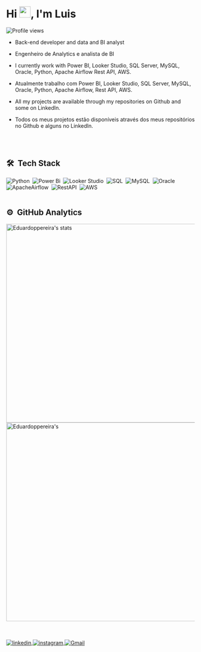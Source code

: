 <h1 align="left">Hi <img src= "https://img.icons8.com/emoji/48/000000/waving-hand-medium-dark-skin-tone.png" width="30px">, I'm Luis

</h1> <p align="left"> <img src="https://komarev.com/ghpvc/?username=eduardopedrosaa&color=yellow" alt="Profile views" /> </p> 

- Back-end developer and data and BI analyst
- Engenheiro de Analytics e analista de BI

- I currently work with Power BI, Looker Studio, SQL Server, MySQL, Oracle, Python, Apache Airflow Rest API, AWS.
- Atualmente trabalho com Power BI, Looker Studio, SQL Server, MySQL, Oracle, Python, Apache Airflow, Rest API, AWS.

- All my projects are available through my repositories on Github and some on LinkedIn.
- Todos os meus projetos estão disponíveis através dos meus repositórios no Github e alguns no LinkedIn.

<br><br> 

## 🛠 &nbsp;Tech Stack 
![Python](https://img.shields.io/badge/-Python-05122A?style=flat&logo=python)&nbsp;
![Power Bi](https://img.shields.io/badge/-PowerBI-05122A?style=flat&logo=Powerbi)&nbsp;
![Looker Studio](https://img.shields.io/badge/-DataStudio-05122A?style=flat&logo=GoogleDataStudio)&nbsp;
![SQL](https://img.shields.io/badge/-SQLServer-05122A?style=flat&logo=MicrosoftSQLServer)&nbsp;
![MySQL](https://img.shields.io/badge/-MySQL-05122A?style=flat&logo=MySQL)&nbsp;
![Oracle](https://img.shields.io/badge/-Oracle-05122A?style=flat&logo=Oracle)&nbsp;
![ApacheAirflow](https://img.shields.io/badge/-ApacheAirflow-05122A?style=flat&logo=ApacheAirflow)&nbsp;
![RestAPI](https://img.shields.io/badge/-RestAPI-05122A?style=flat&logo=Rest)&nbsp;
![AWS](https://img.shields.io/badge/-AWS-05122A?style=flat&logo=Amazon)&nbsp;
<br><br> 
## ⚙️ &nbsp;GitHub Analytics 
<p align="left"> <img width="530em" src="https://github-readme-stats.vercel.app/api?username=Eduardoppereira&show_icons=true&theme=vision-friendly-dark" alt="Eduardoppereira's stats"/>
<img width="530em" src="https://github-readme-stats.vercel.app/api/top-langs/?username=Eduardoppereira&layout=compact&theme=vision-friendly-dark" alt=Eduardoppereira's most languages"/> </p> 
<br><br> 
<a href="https://www.linkedin.com/in/eduardo-pedrosap/" target="_blank"> <img align="center" src="https://img.shields.io/badge/-Eduardo-05122A?style=flat&logo=linkedin" alt="linkedin"/> </a> 
<a href="https://www.instagram.com/eduardo_01511/" target="_blank"> <img align="center" src="https://img.shields.io/badge/-Eduardo-05122A?style=flat&logo=instagram" alt="instagram"/> </a> 
<a href="eduardoppsilva@outlook.com" target="_blank"> <img align="center" src="https://img.shields.io/badge/-Eduardo-05122A?style=flat&logo=gmail" alt="Gmail"/> </a>

